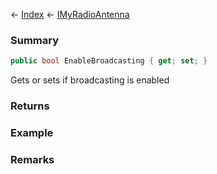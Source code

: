 ← [Index](Api-Index) ← [IMyRadioAntenna](Sandbox.ModAPI.Ingame.IMyRadioAntenna)

### Summary

```csharp
public bool EnableBroadcasting { get; set; }
```

Gets or sets if broadcasting is enabled

### Returns

### Example

### Remarks


